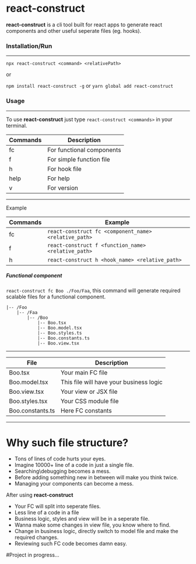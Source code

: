 # react-construct
**react-construct** is a cli tool built for react apps to generate react components and other useful seperate files (eg. hooks).

###  Installation/Run
------------

`npx react-construct <command> <relativePath>`

or

`npm install react-construct -g` or `yarn global add react-construct`

### Usage
------------
To use **react-construct** just type `react-construct <commands>` in your terminal.

| Commands | Description |
| ------------ | ------------ |
| fc | For functional components |
| f | For simple function file |
| h | For hook file |
| help | For help |
| v | For version |


------------


Example

| Commands | Example |
| ------------ | ------------ |
| fc | `react-construct fc <component_name> <relative_path>` |
| f | `react-construct f <function_name> <relative_path>` |
| h | `react-construct h <hook_name> <relative_path>` |


##### Functional component

`react-construct fc Boo ./Foo/Faa`, this command will generate required scalable files for a functional component.

```
|-- /Foo
    |-- /Faa
        |-- /Boo
            |-- Boo.tsx
            |-- Boo.model.tsx
            |-- Boo.styles.ts
            |-- Boo.constants.ts
            |-- Boo.view.tsx
```

------------

| File  | Description  |
| ------------ | ------------ |
| Boo.tsx | Your main FC file  |
| Boo.model.tsx | This file will have your business logic  |
| Boo.view.tsx | Your view or JSX file |
| Boo.styles.tsx | Your CSS module file |
| Boo.constants.ts | Here FC constants | 

------------

# Why such file structure?

- Tons of lines of code hurts your eyes.
- Imagine 10000+ line of a code in just a single file.
- Searching\debugging becomes a mess.
- Before adding something new in between will make you think twice.
- Managing your components can become a mess.

After using **react-construct**
- Your FC will split into seperate files.
- Less line of a code in a file
- Business logic, styles and view will be in a seperate file.
- Wanna make some changes in view file, you know where to find.
- Change in business logic, directly switch to model file and make the required changes.
- Reviewing such FC code becomes damn easy.

#Project in progress...





